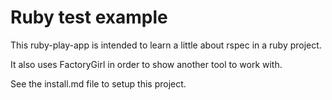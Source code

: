 # Ruby test example

This ruby-play-app is intended to learn a little about rspec in a ruby project. 

It also uses FactoryGirl in order to show another tool to work with. 

See the install.md file to setup this project. 